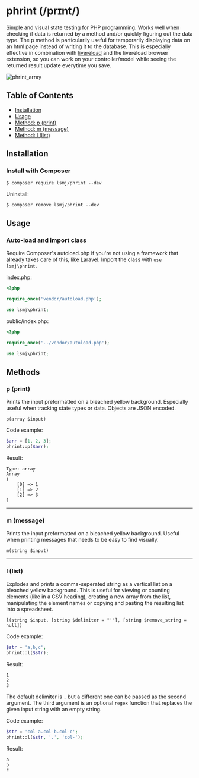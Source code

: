 # phrint (/prɪnt/)

Simple and visual state testing for PHP programming. Works well when checking if data is returned by a method and/or quickly figuring out the data type. The p method is particularily useful for temporarily displaying data on an html page instead of writing it to the database. This is especially effective in combination with [livereload](https://www.npmjs.com/package/livereload) and the livereload browser extension, so you can work on your controller/model while seeing the returned result update everytime you save.

![phrint_array](https://user-images.githubusercontent.com/35132192/60960803-0ed02300-a30b-11e9-9bfd-72ce8fbc713c.png)

<!-- START doctoc generated TOC please keep comment here to allow auto update -->
<!-- DON'T EDIT THIS SECTION, INSTEAD RE-RUN doctoc TO UPDATE -->
## Table of Contents

- [Installation](#installation)
- [Usage](#usage)
- [Method: p (print)](#p-print)
- [Method: m (message)](#m-message)
- [Method: l (list)](#l-list)

<!-- END doctoc generated TOC please keep comment here to allow auto update -->
## Installation
### Install with Composer
```
$ composer require lsmj/phrint --dev
```
Uninstall:
```
$ composer remove lsmj/phrint --dev
```
## Usage
### Auto-load and import class
Require Composer's autoload.php if you're not using a framework that already takes care of this, like Laravel. Import the class with `use lsmj\phrint`.

index.php:
```php
<?php

require_once('vendor/autoload.php');

use lsmj\phrint;
```
public/index.php:
```php
<?php

require_once('../vendor/autoload.php');

use lsmj\phrint;
```
## Methods

### p (print)
Prints the input preformatted on a bleached yellow background. Especially useful when tracking state types or data. Objects are JSON encoded.

`p(array $input)`

Code example:
```php
$arr = [1, 2, 3];
phrint::p($arr);
```
Result:
```
Type: array
Array
(
    [0] => 1
    [1] => 2
    [2] => 3
)
```

---

### m (message)
Prints the input preformatted on a bleached yellow background. Useful when printing messages that needs to be easy to find visually.

`m(string $input)`

---

### l (list)
Explodes and prints a comma-seperated string as a vertical list on a bleached yellow background. This is useful for viewing or counting elements (like in a CSV heading), creating a new array from the list, manipulating the element names or copying and pasting the resulting list into a spreadsheet.

`l(string $input, [string $delimiter = "'"], [string $remove_string = null])`

Code example:
```php
$str = 'a,b,c';
phrint::l($str);
```
Result:
```
1
2
3
```
The default delimiter is `,` but a different one can be passed as the second argument. The third argument is an optional `regex` function that replaces the given input string with an empty string.

Code example:
```php
$str = 'col-a.col-b.col-c';
phrint::l($str, '.', 'col-');
```
Result:
```
a
b
c
```
